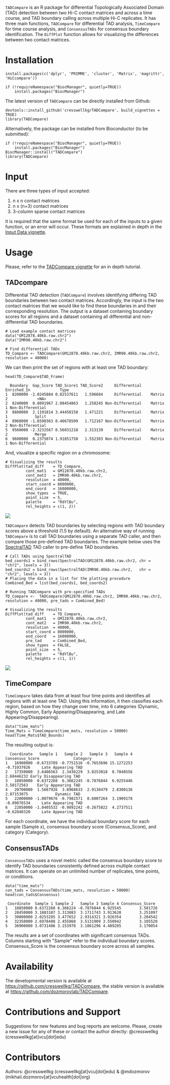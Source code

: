`TADCompare` is an R package for differential Topologically Associated Domain (TAD) detection between two Hi-C contact matrices and across a time course, and TAD boundary calling across multiple Hi-C replicates. It has three main functions, `TADCompare` for differential TAD analysis, `TimeCompare` for time course analysis, and `ConsensusTADs` for consensus boundary identification. The `DiffPlot` function allows for visualizing the differences between two contact matrices.

# Installation

```
install.packages(c('dplyr', 'PRIMME', 'cluster', 'Matrix', 'magrittr', 'HiCcompare'))

if (!requireNamespace("BiocManager", quietly=TRUE))
    install.packages("BiocManager")
```

The latest version of `TADCompare` can be directly installed from Github:

```
devtools::install_github('cresswellkg/TADCompare', build_vignettes = TRUE)
library(TADCompare)
```

Alternatively, the package can be installed from Bioconductor (to be submitted):

```
if (!requireNamespace("BiocManager", quietly=TRUE))
    install.packages("BiocManager")
BiocManager::install("TADCompare")
library(TADCompare)
```

# Input

There are three types of input accepted:

1. n x n contact matrices
2. n x (n+3) contact matrices
3. 3-column sparse contact matrices

It is required that the same format be used for each of the inputs to a given function, or an error will occur. These formats are explained in depth in the [Input Data vignette](vignettes/Input_Data.Rmd).

# Usage

Please, refer to the [TADCompare vignette](vignettes/TADCompare.Rmd) for an in depth tutorial.

## TADcompare

Differential TAD detection (`TADCompare`) involves identifying differing TAD boundaries between two contact matrices. Accordingly, the input is the two contact matrices that we would like to find these boundaries in and their corresponding resolution. The output is a dataset containing boundary scores for all regions and a dataset containing all differential and non-differential TAD boundaries. 

```
# Load example contact matrices
data("GM12878.40kb.raw.chr2")
data("IMR90.40kb.raw.chr2")

# Find differential TADs
TD_Compare <- TADCompare(GM12878.40kb.raw.chr2, IMR90.40kb.raw.chr2, resolution = 40000)
```

We can then print the set of regions with at least one TAD boundary:

```
head(TD_Compare$TAD_Frame)

  Boundary  Gap_Score TAD_Score1 TAD_Score2     Differential Enriched_In             Type
1  8200000 -2.0245884 0.02537611   1.596684     Differential    Matrix 2             <NA>
2  8240000  0.8091967 2.08454863   1.258245 Non-Differential    Matrix 1 Non-Differential
3  8880000  2.1191814 3.44450158   1.471221     Differential    Matrix 1            Split
4  8960000 -1.6590363 0.46678509   1.712167 Non-Differential    Matrix 2 Non-Differential
5  9560000 -2.3232567 0.56031218   2.313139     Differential    Matrix 2            Merge
6  9600000  0.2375074 1.91851750   1.552303 Non-Differential    Matrix 1 Non-Differential
```

And, visualize a specific region on a chromosome:

```
# Visualizing the results
DiffPlot(tad_diff    = TD_Compare, 
         cont_mat1   = GM12878.40kb.raw.chr2,
         cont_mat2   = IMR90.40kb.raw.chr2,
         resolution  = 40000,
         start_coord = 8000000,
         end_coord   = 16000000,
         show_types  = TRUE, 
         point_size  = 5,
         palette     = "RdYlBu",
         rel_heights = c(1, 2))
```

![](/vignettes/plot_original.png)

`TADCompare` detects TAD boundaries by selecting regions with TAD boundary scores above a threshold (1.5 by default). An alternative way of running `TADCompare` is to call TAD boundaries using a separate TAD caller, and then compare those pre-defined TAD boundaries. The example below uses the [SpectralTAD](https://bioconductor.org/packages/devel/bioc/html/SpectralTAD.html) TAD caller to pre-define TAD boundaries.

```
# Call TADs using SpectralTAD
bed_coords1 = bind_rows(SpectralTAD(GM12878.40kb.raw.chr2, chr = "chr2", levels = 3))
bed_coords2 = bind_rows(SpectralTAD(IMR90.40kb.raw.chr2,   chr = "chr2", levels = 3))
# Placing the data in a list for the plotting procedure
Combined_Bed = list(bed_coords1, bed_coords2)

# Running TADCompare with pre-specified TADs
TD_Compare <-  TADCompare(GM12878.40kb.raw.chr2, IMR90.40kb.raw.chr2, resolution = 40000, pre_tads = Combined_Bed)

# Visualizing the results
DiffPlot(tad_diff    = TD_Compare, 
         cont_mat1   = GM12878.40kb.raw.chr2,
         cont_mat2   = IMR90.40kb.raw.chr2,
         resolution  = 40000,
         start_coord = 8000000,
         end_coord   = 16000000,
         pre_tad     = Combined_Bed,
         show_types  = FALSE, 
         point_size  = 5,
         palette     = "RdYlBu",
         rel_heights = c(1, 1))
```

![](/vignettes/plot_predefined.png)

## TimeCompare

`TimeCompare` takes data from at least four time points and identifies all regions with at least one TAD. Using this information, it then classifies each region, based on how they change over time, into 6 categories (Dynamic, Highly Common, Early Appearing/Disappearing, and Late Appearing/Disappearing).

```
data("time_mats")
Time_Mats = TimeCompare(time_mats, resolution = 50000)
head(Time_Mats$TAD_Bounds)
```
The resulting output is:

```
  Coordinate   Sample 1   Sample 2   Sample 3   Sample 4 Consensus_Score               Category
1   16900000 -0.6733709 -0.7751516 -0.7653696 15.1272253     -0.71937026     Late Appearing TAD
2   17350000  3.6406563  2.3436229  3.0253018  0.7840556      2.68446232 Early Disappearing TAD
3   18850000  0.6372268  6.3662245 -0.7876844  6.9255446      3.50172563    Early Appearing TAD
4   20700000  1.5667926  3.0968633  2.9130479  2.8300136      2.87153075            Dynamic TAD
5   22000000 -1.0079676 -0.7982571  0.6007264  3.1909178     -0.09876534     Late Appearing TAD
6   22050000 -1.0405532 -0.9892242 -0.2675822  4.2737511     -0.62840320     Late Appearing TAD
```

For each coordinate, we have the individual boundary score for each sample (Sample x), consensus boundary score (Consensus_Score), and category (Category).

## ConsensusTADs

`ConsensusTADs` uses a novel metric called the consensus boundary score to identify TAD boundaries consistently defined across multiple contact matrices. It can operate on an unlimited number of replicates, time points, or conditions.

```
data("time_mats")
con_tads = ConsensusTADs(time_mats, resolution = 50000)
head(con_tads$Consensus)
```

```
 Coordinate  Sample 1 Sample 2   Sample 3 Sample 4 Consensus_Score
1   18850000 0.6372268 6.366224 -0.7876844 6.925545        3.501726
2   28450000 3.1883107 3.313883  3.1711743 3.913620        3.251097
3   30000000 2.0253285 3.477652  2.9314321 3.926354        3.204542
4   32350000 2.6978488 2.455860  3.5131909 3.550942        3.105520
5   36900000 3.0731406 3.153978  3.1861296 4.489285        3.170054
```

The results are a set of coordinates with significant consensus TADs. Columns starting with "Sample" refer to the individual boundary scores. Consensus_Score is the consensus boundary score across all samples.

# Availability 

The developmental version is available at https://github.com/cresswellkg/TADCompare, the stable version is available at https://github.com/dozmorovlab/TADCompare.

# Contributions and Support

Suggestions for new features and bug reports are welcome. Please, create a new issue for any of these or contact the author directly: @cresswellkg (cresswellkg[at]vcu[dot]edu)

# Contributors

Authors: @cresswellkg (cresswellkg[at]vcu[dot]edu) & @mdozmorov (mikhail.dozmorov[at]vcuhealth[dot]org)



